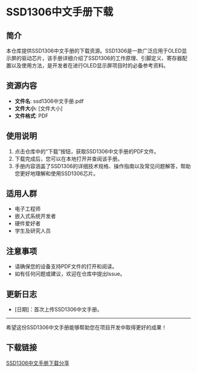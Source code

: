 # SSD1306中文手册下载

## 简介
本仓库提供SSD1306中文手册的下载资源。SSD1306是一款广泛应用于OLED显示屏的驱动芯片，该手册详细介绍了SSD1306的工作原理、引脚定义、寄存器配置以及使用方法，是开发者在进行OLED显示屏项目时的必备参考资料。

## 资源内容
- **文件名**: ssd1306中文手册.pdf
- **文件大小**: [文件大小]
- **文件格式**: PDF

## 使用说明
1. 点击仓库中的“下载”按钮，获取SSD1306中文手册的PDF文件。
2. 下载完成后，您可以在本地打开并查阅该手册。
3. 手册内容涵盖了SSD1306的详细技术规格、操作指南以及常见问题解答，帮助您更好地理解和使用SSD1306芯片。

## 适用人群
- 电子工程师
- 嵌入式系统开发者
- 硬件爱好者
- 学生及研究人员

## 注意事项
- 请确保您的设备支持PDF文件的打开和阅读。
- 如有任何问题或建议，欢迎在仓库中提出Issue。

## 更新日志
- [日期]：首次上传SSD1306中文手册。

---

希望这份SSD1306中文手册能够帮助您在项目开发中取得更好的成果！

## 下载链接

[SSD1306中文手册下载分享](https://pan.quark.cn/s/9b355d0d1240)